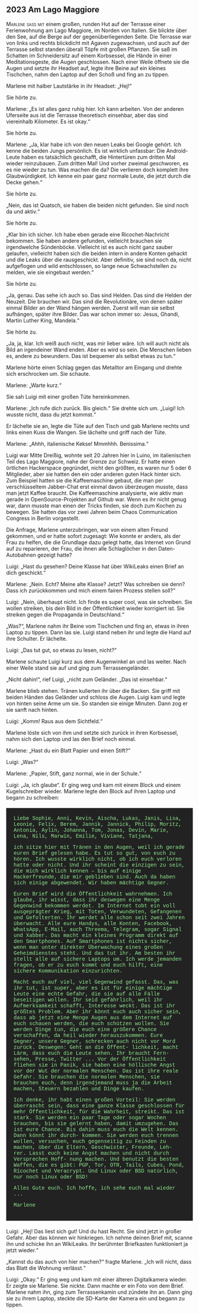 ## **2023** Am Lago Maggiore

<span style="font-variant:small-caps;">Marlene saß mit</span> einem großen, runden Hut auf der Terrasse einer Ferienwohnung am Lago Maggiore, im Norden von Italien.
Sie blickte über den See, auf die Berge auf der gegenüberliegenden Seite.
Die Terrasse war von links und rechts blickdicht mit Agaven zugewachsen, und auch auf der Terrasse selbst standen überall Töpfe mit großen Pflanzen.
Sie saß im Schatten im Schneidersitz auf einem Korbsessel, die Hände in einer Meditationsgeste, die Augen geschlossen.
Nach einer Weile öffnete sie die Augen und setzte ihr Headset auf, legte ihre Beine auf ein kleines Tischchen, nahm den Laptop auf den Schoß und fing an zu tippen.

Marlene mit halber Lautstärke in ihr Headset: „Hej!“

Sie hörte zu.

Marlene: „Es ist alles ganz ruhig hier.
Ich kann arbeiten.
Von der anderen Uferseite aus ist die Terrasse theoretisch einsehbar, aber das sind viereinhalb Kilometer.
Es ist okay.“

Sie hörte zu.

Marlene: „Ja, klar habe ich von den neuen Leaks bei Google gehört.
Ich kenne die beiden Jungs persönlich.
Es ist wirklich unfassbar: Die Android-Leute haben es tatsächlich geschafft, die Hintertüren zum dritten Mal wieder reinzubauen.
Zum dritten Mal!
Und vorher zweimal geschworen, es es nie wieder zu tun.
Was machen die da?
Die verlieren doch komplett ihre Glaubwürdigkeit.
Ich kenne ein paar ganz normale Leute, die jetzt durch die Decke gehen.“

Sie hörte zu.

„Nein, das ist Quatsch, sie haben die beiden nicht gefunden.
Sie sind noch da und aktiv.“

Sie hörte zu.

„Klar bin ich sicher.
Ich habe eben gerade eine Ricochet-Nachricht bekommen.
Sie haben andere gefunden, vielleicht brauchen sie irgendwelche Sündenböcke.
Vielleicht ist es auch nicht ganz sauber gelaufen, vielleicht haben sich die beiden intern in andere Konten gehackt und die Leaks über die rausgeschickt.
Aber definitiv, sie sind noch da, nicht aufgeflogen und wild entschlossen, so lange neue Schwachstellen zu melden, wie sie eingebaut werden.“

Sie hörte zu.

„Ja, genau.
Das sehe ich auch so.
Das sind Helden.
Das sind die Helden der Neuzeit.
Die brauchen wir.
Das sind die Revolutionäre, von denen später einmal Bilder an der Wand hängen werden.
Zuerst will man sie selbst aufhängen, später ihre Bilder.
Das war schon immer so: Jesus, Ghandi, Martin Luther King, Mandela.“

Sie hörte zu.

„Ja, ja, klar.
Ich weiß auch nicht, was mir lieber wäre.
Ich will auch nicht als Bild an irgendeiner Wand enden.
Aber es wird so sein.
Die Menschen lieben es, andere zu bewundern.
Das ist bequemer als selbst etwas zu tun.“

Marlene hörte einen Schlag gegen das Metalltor am Eingang und drehte sich erschrocken um.
Sie schaute.

Marlene: „Warte kurz.“

Sie sah Luigi mit einer großen Tüte hereinkommen.

Marlene: „Ich rufe dich zurück.
Bis gleich.“
Sie drehte sich um.
„Luigi!
Ich wusste nicht, dass du jetzt kommst.“

Er lächelte sie an, legte die Tüte auf den Tisch und gab Marlene rechts und links einen Kuss die Wangen.
Sie lächelte und griff nach der Tüte.

Marlene: „Ahhh, italienische Kekse!
Mmmhhh.
Benissima.“

Luigi war Mitte Dreißig, wohnte seit 20 Jahren hier in Luino, im italienischen Teil des Lago Maggiore, nahe der Grenze zur Schweiz.
Er hatte einen örtlichen Hackerspace gegründet, nicht den größten, es waren nur 5 oder 6 Mitglieder, aber sie hatten den ein oder anderen guten Hack hinter sich.
Zum Beispiel hatten sie die Kaffeemaschine gebaut, die man per verschlüsseltem Jabber-Chat erst einmal davon überzeugen musste, dass man jetzt Kaffee braucht.
Die Kaffeemaschine analysierte, wie aktiv man gerade in OpenSource-Projekten auf Github war.
Wenn es ihr nicht genug war, dann musste man einen der Tricks finden, sie doch zum Kochen zu bewegen.
Sie hatten das vor zwei Jahren beim Chaos Communication Congress in Berlin vorgestellt.

Die Anfrage, Marlene unterzubringen, war von einem alten Freund gekommen, und er hatte sofort zugesagt: Wie konnte er anders, als der Frau zu helfen, die die Grundlage dazu gelegt hatte, das Internet von Grund auf zu reparieren, der Frau, die ihnen alle Schlaglöcher in den Daten-Autobahnen gezeigt hatte?

Luigi: „Hast du gesehen?
Deine Klasse hat über WikiLeaks einen Brief an dich geschickt.“

Marlene: „Nein.
Echt?
Meine alte Klasse?
Jetzt?
Was schreiben sie denn?
Dass ich zurückkommen und mich einem fairen Prozess stellen soll?“

Luigi: „Nein, überhaupt nicht.
Ich finde es super cool, was sie schreiben.
Sie wollen streiken, bis dein Bild in der Öffentlichkeit wieder korrigiert ist.
Sie streiken gegen die Propaganda in Deutschland.“

„Was?“, Marlene nahm ihr Beine vom Tischchen und fing an, etwas in ihren Laptop zu tippen.
Dann las sie.
Luigi stand neben ihr und legte die Hand auf ihre Schulter.
Er lächelte.

Luigi: „Das tut gut, so etwas zu lesen, nicht?“

Marlene schaute Luigi kurz aus dem Augenwinkel an und las weiter.
Nach einer Weile stand sie auf und ging zum Terrassengeländer.

„Nicht dahin!“, rief Luigi, „nicht zum Geländer.
„Das ist einsehbar.“

Marlene blieb stehen.
Tränen kullerten ihr über die Backen.
Sie griff mit beiden Händen das Geländer und schloss die Augen.
Luigi kam und legte von hinten seine Arme um sie.
So standen sie einige Minuten.
Dann zog er sie sanft nach hinten.

Luigi: „Komm! Raus aus dem Sichtfeld.“

Marlene löste sich von ihm und setzte sich zurück in ihren Korbsessel, nahm sich den Laptop und las den Brief noch einmal.

Marlene: „Hast du ein Blatt Papier und einen Stift?“

Luigi: „Was?“

Marlene: „Papier, Stift, ganz normal, wie in der Schule.“

Luigi: „Ja, ich glaube“.
Er ging weg und kam mit einem Block und einem Kugelschreiber wieder.
Marlene legte den Block auf ihren Laptop und begann zu schreiben:

<div style="background-color: #222; color: lightgreen; padding: 20px; margin: 20px 0; font-family: 'Courier New'">
Liebe Sophie, Anni, Kevin, Aischa, Lukas, Janis, Lisa, Leonie,
Felix, Berem, Jannik, Jannick, Philip, Moritz, Antonia, Aylin,
Johanna, Tom, Jonas, Devin, Marie, Lena, Nils, Marwin, Emilie,
Viviane, Tatjana,

ich sitze hier mit Tränen in den Augen, weil ich gerade euren
Brief gelesen habe. Es tut so gut, von euch zu hören. Ich wusste
wirklich nicht, ob ich euch verloren hatte oder nicht. Und ihr
scheint die einzigen zu sein, die mich wirklich kennen – bis auf
einige Hackerfreunde, die mir geblieben sind. Auch da haben sich
einige abgewendet. Wir haben mächtige Gegner.


Euren Brief wird die Öffentlichkeit wahrnehmen. Ich glaube, ihr
wisst, dass ihr deswegen eine Menge Gegenwind bekommen werdet. Im
Internet tobt ein voll ausgeprägter Krieg, mit Toten, Verwundeten,
Gefangenen und Gefolterten. Ihr werdet alle schon seit zwei Jahren
überwacht. Alle eure Handys, alle Konten, Facebook, WhatsApp,
E-Mail, auch Threema, Telegram, sogar Signal und Xabber. Das macht
ein kleines Programm direkt auf den Smartphones. Auf Smartphones
ist nichts sicher, wenn man unter direkter Überwachung eines großen
Geheimdienstes steht. Und das tut ihr. Am besten ihr stellt alle
auf sichere Laptops um. Ich werde jemanden fragen, ob er zu euch
kommt und euch hilft, eine sichere Kommunikation einzurichten.


Macht euch auf viel, viel Gegenwind gefasst. Das, was ihr tut, ist
super, aber es ist für einige mächtige Leute eine echte Gefahr, die
sie auf alle Fälle beseitigen wollen. Ihr seid gefährlich,
weil ihr Aufmerksamkeit schafft, Interesse weckt. Das ist ihr größtes
Problem. Aber ihr könnt euch auch sicher sein, dass ab jetzt eine
Menge Augen aus dem Internet auf euch schauen werden, die euch
schützen wollen. Sie werden Dinge tun, die euch eine größere Chance
verschaffen, da heil wieder herauszukommen. Eure Gegner, unsere Gegner,
schrecken auch nicht vor Mord zurück. Deswegen: Geht an die Öffent-
lichkeit, macht Lärm, dass euch die Leute sehen. Ihr braucht Fern-
sehen, Presse, Twitter ... Vor der Öffentlichkeit fliehen sie in Panik,
sie haben eine höllische Angst vor der Wut der normalen Menschen. Das
ist ihre reale Gefahr. Sie brauchen die normalen Menschen, sie
brauchen euch, denn irgendjemand muss ja die Arbeit machen, Steuern
bezahlen und Dinge kaufen.


Ich denke, ihr habt einen großen Vorteil: Sie werden überrascht sein,
dass eine ganze Klasse geschlossen für mehr Öffentlichkeit, für die
Wahrheit, streikt. Das ist stark. Sie werden ein paar Tage oder sogar
Wochen brauchen, bis sie gelernt haben, damit umzugehen. Das ist eure
Chance. Bis dahin muss euch die Welt kennen. Dann könnt ihr durch-
kommen. Sie werden euch trennen wollen, versuchen, euch gegenseitig
zu Feinden zu machen, über die Eltern, Geschwister, Freunde, Leh-
rer. Lasst euch keine Angst machen und nicht durch Versprechen Hoff-
nung machen. Und benutzt die besten Waffen, die es gibt: PGP, Tor,
OTR, Tails, Cubes, Pond, Ricochet und Veracrypt. Und Linux oder BSD
natürlich, nur noch Linux oder BSD!


Alles Gute euch.
Ich hoffe, ich sehe euch mal wieder ...


Marlene
</div>
Luigi: „Hej!
Das liest sich gut!
Und du hast Recht.
Sie sind jetzt in großer Gefahr.
Aber das können wir hinkriegen.
Ich nehme deinen Brief mit, scanne ihn und schicke ihn an WikiLeaks.
Ihr berühmter Briefkasten funktioniert ja jetzt wieder.“

„Kannst du das auch von hier machen?“ fragte Marlene.
„Ich will nicht, dass das Blatt die Wohnung verlässt.“

Luigi: „Okay.“
Er ging weg und kam mit einer älteren Digitalkamera wieder.
Er zeigte sie Marlene.
Sie nickte.
Dann machte er ein Foto von dem Brief.
Marlene nahm ihn, ging zum Terrassenkamin und zündete ihn an.
Dann ging sie zu ihrem Laptop, steckte die SD-Karte der Kamera ein und begann zu tippen.
